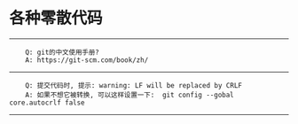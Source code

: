 各种零散代码
=================================== 

------
		Q: git的中文使用手册?
		A: https://git-scm.com/book/zh/

------

		Q: 提交代码时, 提示: warning: LF will be replaced by CRLF
		A: 如果不想它被转换, 可以这样设置一下:  git config --gobal core.autocrlf false  

------
